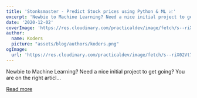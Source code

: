 ```yaml
---
title: 'Stonksmaster - Predict Stock prices using Python & ML 📈'
excerpt: 'Newbie to Machine Learning? Need a nice initial project to get going?  You are on the right articl...'
date: '2020-12-02'
coverImage: 'https://res.cloudinary.com/practicaldev/image/fetch/s--riX02Vt7--/c_imagga_scale,f_auto,fl_progressive,h_420,q_auto,w_1000/https://dev-to-uploads.s3.amazonaws.com/i/csa864lnduuu7jp73lsq.jpeg'
author:
  name: Koders
  picture: "assets/blog/authors/koders.png"
ogImage:
  url: 'https://res.cloudinary.com/practicaldev/image/fetch/s--riX02Vt7--/c_imagga_scale,f_auto,fl_progressive,h_420,q_auto,w_1000/https://dev-to-uploads.s3.amazonaws.com/i/csa864lnduuu7jp73lsq.jpeg'
---
```


Newbie to Machine Learning? Need a nice initial project to get going?  You are on the right articl...

[Read more](https://dev.to/nitdgplug/stonksmaster-predict-stock-prices-using-python-ml-3hmc)
